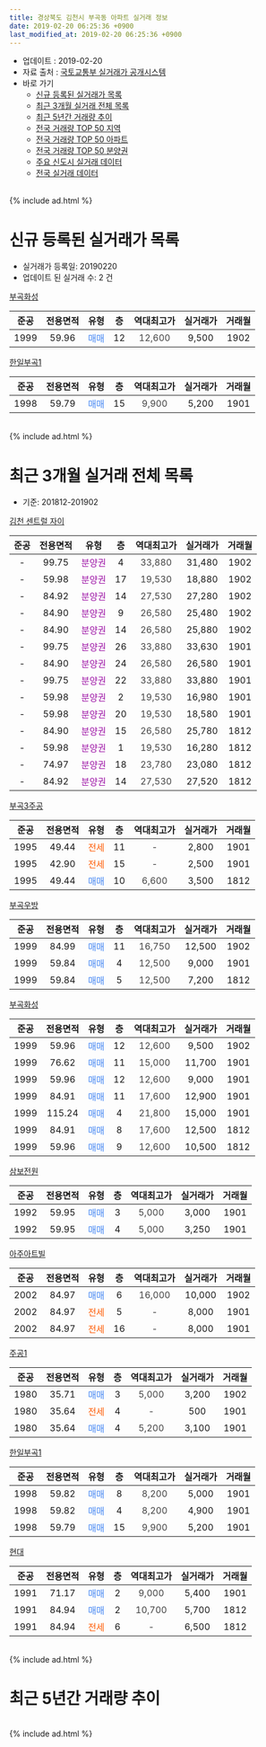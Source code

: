 ```yaml
---
title: 경상북도 김천시 부곡동 아파트 실거래 정보
date: 2019-02-20 06:25:36 +0900
last_modified_at: 2019-02-20 06:25:36 +0900
---
```


* 업데이트 : 2019-02-20
* 자료 출처 : [국토교통부 실거래가 공개시스템](http://rt.molit.go.kr)
* 바로 가기
    * [신규 등록된 실거래가 목록](#신규-등록된-실거래가-목록)
    * [최근 3개월 실거래 전체 목록](#최근-3개월-실거래-전체-목록)
    * [최근 5년간 거래량 추이](#최근-5년간-거래량-추이)
    * [전국 거래량 TOP 50 지역](https://inasie.github.io/apt-trade-info/최근-3개월-전국에서-가장-거래가-많이-발생한-지역)
    * [전국 거래량 TOP 50 아파트](https://inasie.github.io/apt-trade-info/최근-3개월-전국에서-가장-거래가-많이-발생한-아파트)
    * [전국 거래량 TOP 50 분양권](https://inasie.github.io/apt-trade-info/최근-3개월-전국에서-가장-거래가-많이-발생한-분양권)
    * [주요 신도시 실거래 데이터](https://inasie.github.io/apt-trade-info/주요-신도시)
    * [전국 실거래 데이터](https://inasie.github.io/apt-trade-info/전국)
<br>
{% include ad.html %}
<br>

# 신규 등록된 실거래가 목록
* 실거래가 등록일: 20190220
* 업데이트 된 실거래 수: 2 건


[부곡화성](https://search.naver.com/search.naver?query=%EA%B2%BD%EC%83%81%EB%B6%81%EB%8F%84+%EA%B9%80%EC%B2%9C%EC%8B%9C+%EB%B6%80%EA%B3%A1%EB%8F%99+%EB%B6%80%EA%B3%A1%ED%99%94%EC%84%B1)

|준공|전용면적|유형|층|역대최고가|실거래가|거래월|
|:---:|:---:|:---:|:---:|:---:|:---:|:---:|
|1999|59.96|<span style="color:#4285f3">매매</span>|12|<span style="color:#444444">12,600</span>|9,500|1902|

[한일부곡1](https://search.naver.com/search.naver?query=%EA%B2%BD%EC%83%81%EB%B6%81%EB%8F%84+%EA%B9%80%EC%B2%9C%EC%8B%9C+%EB%B6%80%EA%B3%A1%EB%8F%99+%ED%95%9C%EC%9D%BC%EB%B6%80%EA%B3%A11)

|준공|전용면적|유형|층|역대최고가|실거래가|거래월|
|:---:|:---:|:---:|:---:|:---:|:---:|:---:|
|1998|59.79|<span style="color:#4285f3">매매</span>|15|<span style="color:#444444">9,900</span>|5,200|1901|


<br>
{% include ad.html %}
<br>

# 최근 3개월 실거래 전체 목록
* 기준: 201812-201902


[김천 센트럴 자이](https://search.naver.com/search.naver?query=%EA%B2%BD%EC%83%81%EB%B6%81%EB%8F%84+%EA%B9%80%EC%B2%9C%EC%8B%9C+%EB%B6%80%EA%B3%A1%EB%8F%99+%EA%B9%80%EC%B2%9C+%EC%84%BC%ED%8A%B8%EB%9F%B4+%EC%9E%90%EC%9D%B4)

|준공|전용면적|유형|층|역대최고가|실거래가|거래월|
|:---:|:---:|:---:|:---:|:---:|:---:|:---:|
|-|99.75|<span style="color:#9C11A5">분양권</span>|4|<span style="color:#444444">33,880</span>|31,480|1902|
|-|59.98|<span style="color:#9C11A5">분양권</span>|17|<span style="color:#444444">19,530</span>|18,880|1902|
|-|84.92|<span style="color:#9C11A5">분양권</span>|14|<span style="color:#444444">27,530</span>|27,280|1902|
|-|84.90|<span style="color:#9C11A5">분양권</span>|9|<span style="color:#444444">26,580</span>|25,480|1902|
|-|84.90|<span style="color:#9C11A5">분양권</span>|14|<span style="color:#444444">26,580</span>|25,880|1902|
|-|99.75|<span style="color:#9C11A5">분양권</span>|26|<span style="color:#444444">33,880</span>|33,630|1901|
|-|84.90|<span style="color:#9C11A5">분양권</span>|24|<span style="color:#444444">26,580</span>|26,580|1901|
|-|99.75|<span style="color:#9C11A5">분양권</span>|22|<span style="color:#444444">33,880</span>|33,880|1901|
|-|59.98|<span style="color:#9C11A5">분양권</span>|2|<span style="color:#444444">19,530</span>|16,980|1901|
|-|59.98|<span style="color:#9C11A5">분양권</span>|20|<span style="color:#444444">19,530</span>|18,580|1901|
|-|84.90|<span style="color:#9C11A5">분양권</span>|15|<span style="color:#444444">26,580</span>|25,780|1812|
|-|59.98|<span style="color:#9C11A5">분양권</span>|1|<span style="color:#444444">19,530</span>|16,280|1812|
|-|74.97|<span style="color:#9C11A5">분양권</span>|18|<span style="color:#444444">23,780</span>|23,080|1812|
|-|84.92|<span style="color:#9C11A5">분양권</span>|14|<span style="color:#444444">27,530</span>|27,520|1812|

[부곡3주공](https://search.naver.com/search.naver?query=%EA%B2%BD%EC%83%81%EB%B6%81%EB%8F%84+%EA%B9%80%EC%B2%9C%EC%8B%9C+%EB%B6%80%EA%B3%A1%EB%8F%99+%EB%B6%80%EA%B3%A13%EC%A3%BC%EA%B3%B5)

|준공|전용면적|유형|층|역대최고가|실거래가|거래월|
|:---:|:---:|:---:|:---:|:---:|:---:|:---:|
|1995|49.44|<span style="color:#ff5a00">전세</span>|11|<span style="color:#444444">-</span>|2,800|1901|
|1995|42.90|<span style="color:#ff5a00">전세</span>|15|<span style="color:#444444">-</span>|2,500|1901|
|1995|49.44|<span style="color:#4285f3">매매</span>|10|<span style="color:#444444">6,600</span>|3,500|1812|

[부곡우방](https://search.naver.com/search.naver?query=%EA%B2%BD%EC%83%81%EB%B6%81%EB%8F%84+%EA%B9%80%EC%B2%9C%EC%8B%9C+%EB%B6%80%EA%B3%A1%EB%8F%99+%EB%B6%80%EA%B3%A1%EC%9A%B0%EB%B0%A9)

|준공|전용면적|유형|층|역대최고가|실거래가|거래월|
|:---:|:---:|:---:|:---:|:---:|:---:|:---:|
|1999|84.99|<span style="color:#4285f3">매매</span>|11|<span style="color:#444444">16,750</span>|12,500|1902|
|1999|59.84|<span style="color:#4285f3">매매</span>|4|<span style="color:#444444">12,500</span>|9,000|1901|
|1999|59.84|<span style="color:#4285f3">매매</span>|5|<span style="color:#444444">12,500</span>|7,200|1812|

[부곡화성](https://search.naver.com/search.naver?query=%EA%B2%BD%EC%83%81%EB%B6%81%EB%8F%84+%EA%B9%80%EC%B2%9C%EC%8B%9C+%EB%B6%80%EA%B3%A1%EB%8F%99+%EB%B6%80%EA%B3%A1%ED%99%94%EC%84%B1)

|준공|전용면적|유형|층|역대최고가|실거래가|거래월|
|:---:|:---:|:---:|:---:|:---:|:---:|:---:|
|1999|59.96|<span style="color:#4285f3">매매</span>|12|<span style="color:#444444">12,600</span>|9,500|1902|
|1999|76.62|<span style="color:#4285f3">매매</span>|11|<span style="color:#444444">15,000</span>|11,700|1901|
|1999|59.96|<span style="color:#4285f3">매매</span>|12|<span style="color:#444444">12,600</span>|9,000|1901|
|1999|84.91|<span style="color:#4285f3">매매</span>|11|<span style="color:#444444">17,600</span>|12,900|1901|
|1999|115.24|<span style="color:#4285f3">매매</span>|4|<span style="color:#444444">21,800</span>|15,000|1901|
|1999|84.91|<span style="color:#4285f3">매매</span>|8|<span style="color:#444444">17,600</span>|12,500|1812|
|1999|59.96|<span style="color:#4285f3">매매</span>|9|<span style="color:#444444">12,600</span>|10,500|1812|

[삼보전원](https://search.naver.com/search.naver?query=%EA%B2%BD%EC%83%81%EB%B6%81%EB%8F%84+%EA%B9%80%EC%B2%9C%EC%8B%9C+%EB%B6%80%EA%B3%A1%EB%8F%99+%EC%82%BC%EB%B3%B4%EC%A0%84%EC%9B%90)

|준공|전용면적|유형|층|역대최고가|실거래가|거래월|
|:---:|:---:|:---:|:---:|:---:|:---:|:---:|
|1992|59.95|<span style="color:#4285f3">매매</span>|3|<span style="color:#444444">5,000</span>|3,000|1901|
|1992|59.95|<span style="color:#4285f3">매매</span>|4|<span style="color:#444444">5,000</span>|3,250|1901|

[아주아트빌](https://search.naver.com/search.naver?query=%EA%B2%BD%EC%83%81%EB%B6%81%EB%8F%84+%EA%B9%80%EC%B2%9C%EC%8B%9C+%EB%B6%80%EA%B3%A1%EB%8F%99+%EC%95%84%EC%A3%BC%EC%95%84%ED%8A%B8%EB%B9%8C)

|준공|전용면적|유형|층|역대최고가|실거래가|거래월|
|:---:|:---:|:---:|:---:|:---:|:---:|:---:|
|2002|84.97|<span style="color:#4285f3">매매</span>|6|<span style="color:#444444">16,000</span>|10,000|1902|
|2002|84.97|<span style="color:#ff5a00">전세</span>|5|<span style="color:#444444">-</span>|8,000|1901|
|2002|84.97|<span style="color:#ff5a00">전세</span>|16|<span style="color:#444444">-</span>|8,000|1901|

[주공1](https://search.naver.com/search.naver?query=%EA%B2%BD%EC%83%81%EB%B6%81%EB%8F%84+%EA%B9%80%EC%B2%9C%EC%8B%9C+%EB%B6%80%EA%B3%A1%EB%8F%99+%EC%A3%BC%EA%B3%B51)

|준공|전용면적|유형|층|역대최고가|실거래가|거래월|
|:---:|:---:|:---:|:---:|:---:|:---:|:---:|
|1980|35.71|<span style="color:#4285f3">매매</span>|3|<span style="color:#444444">5,000</span>|3,200|1902|
|1980|35.64|<span style="color:#ff5a00">전세</span>|4|<span style="color:#444444">-</span>|500|1901|
|1980|35.64|<span style="color:#4285f3">매매</span>|4|<span style="color:#444444">5,200</span>|3,100|1901|

[한일부곡1](https://search.naver.com/search.naver?query=%EA%B2%BD%EC%83%81%EB%B6%81%EB%8F%84+%EA%B9%80%EC%B2%9C%EC%8B%9C+%EB%B6%80%EA%B3%A1%EB%8F%99+%ED%95%9C%EC%9D%BC%EB%B6%80%EA%B3%A11)

|준공|전용면적|유형|층|역대최고가|실거래가|거래월|
|:---:|:---:|:---:|:---:|:---:|:---:|:---:|
|1998|59.82|<span style="color:#4285f3">매매</span>|8|<span style="color:#444444">8,200</span>|5,000|1901|
|1998|59.82|<span style="color:#4285f3">매매</span>|4|<span style="color:#444444">8,200</span>|4,900|1901|
|1998|59.79|<span style="color:#4285f3">매매</span>|15|<span style="color:#444444">9,900</span>|5,200|1901|

[현대](https://search.naver.com/search.naver?query=%EA%B2%BD%EC%83%81%EB%B6%81%EB%8F%84+%EA%B9%80%EC%B2%9C%EC%8B%9C+%EB%B6%80%EA%B3%A1%EB%8F%99+%ED%98%84%EB%8C%80)

|준공|전용면적|유형|층|역대최고가|실거래가|거래월|
|:---:|:---:|:---:|:---:|:---:|:---:|:---:|
|1991|71.17|<span style="color:#4285f3">매매</span>|2|<span style="color:#444444">9,000</span>|5,400|1901|
|1991|84.94|<span style="color:#4285f3">매매</span>|2|<span style="color:#444444">10,700</span>|5,700|1812|
|1991|84.94|<span style="color:#ff5a00">전세</span>|6|<span style="color:#444444">-</span>|6,500|1812|


<br>
{% include ad.html %}
<br>

# 최근 5년간 거래량 추이


<div style="width:100%;">
    <canvas id="deal_progress" height="200"></canvas>
</div>

<script>
new Chart(document.getElementById("deal_progress"), {
    type: 'line',
    data: {
        labels: ['201402','201403','201404','201405','201406','201407','201408','201409','201410','201411','201412','201501','201502','201503','201504','201505','201506','201507','201508','201509','201510','201511','201512','201601','201602','201603','201604','201605','201606','201607','201608','201609','201610','201611','201612','201701','201702','201703','201704','201705','201706','201707','201708','201709','201710','201711','201712','201801','201802','201803','201804','201805','201806','201807','201808','201809','201810','201811','201812','201901','201902'],
        datasets: [{
            label: '매매',
            pointRadius: 1,
            data: [17, 35, 26, 23, 17, 32, 14, 34, 24, 22, 18, 29, 12, 25, 30, 25, 23, 25, 28, 20, 28, 16, 22, 32, 35, 33, 23, 30, 19, 19, 20, 23, 14, 22, 22, 7, 20, 20, 16, 16, 16, 24, 20, 11, 14, 19, 15, 24, 35, 15, 25, 19, 14, 25, 14, 18, 21, 19, 9, 17, 9],
            borderColor: "rgba(255, 201, 14, 1)",
            backgroundColor: "rgba(255, 201, 14, 0.5)",
            fill: false,
            lineTension: 0
        },{
            label: '전월세',
            pointRadius: 1,
            data: [13, 6, 5, 11, 7, 5, 7, 5, 13, 7, 9, 6, 8, 12, 10, 10, 3, 9, 9, 4, 12, 5, 12, 15, 8, 6, 7, 10, 8, 5, 8, 6, 8, 5, 6, 8, 13, 12, 9, 5, 11, 4, 5, 2, 8, 5, 6, 6, 7, 3, 8, 9, 9, 4, 7, 5, 4, 5, 1, 5, 0],
            borderColor: "rgba(0, 141, 185, 1)",
            backgroundColor: "rgba(0, 141, 185, 0.5)",
            fill: false,
            lineTension: 0
        }
        ]
    },
    options: {
        responsive: true,
        title: {
            display: false
        },
        tooltips: {
            mode: 'index',
            intersect: false
        },
        hover: {
            mode: 'nearest',
            intersect: true
        },
        scales: {
            xAxes: [{
                display: true,
                scaleLabel: {
                    display: true,
                    labelString: '년/월'
                }
            }],
            yAxes: [{
                display: true,
                ticks: {
                    suggestedMin: 0,
                },
                scaleLabel: {
                    display: true,
                    labelString: '실거래 수'
                }
            }]
        }
    }
});

</script>


<br>
{% include ad.html %}
<br>


